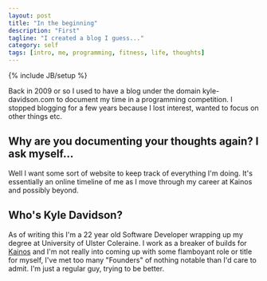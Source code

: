 ```yaml
---
layout: post
title: "In the beginning"
description: "First"
tagline: "I created a blog I guess..."
category: self
tags: [intro, me, programming, fitness, life, thoughts]
---
```

{% include JB/setup %}

Back in 2009 or so I used to have a blog under the domain kyle-davidson.com to document my time in a programming competition. I stopped blogging for a few years because I lost interest, wanted to focus on other things etc. 

## Why are you documenting your thoughts again? I ask myself...
Well I want some sort of website to keep track of everything I'm doing. It's essentially an online timeline of me as I move through my career at Kainos and possibly beyond. 

## Who's Kyle Davidson?
As of writing this I'm a 22 year old Software Developer wrapping up my degree at University of Ulster Coleraine. I work as a breaker of builds for [Kainos](http://kainos.com) and I'm not really into coming up with some flamboyant role or title for myself, I've met too many "Founders" of nothing notable than I'd care to admit. I'm just a regular guy, trying to be better.